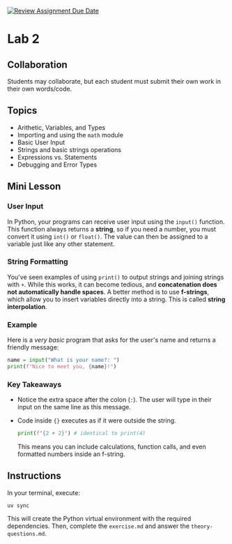 [![Review Assignment Due Date](https://classroom.github.com/assets/deadline-readme-button-22041afd0340ce965d47ae6ef1cefeee28c7c493a6346c4f15d667ab976d596c.svg)](https://classroom.github.com/a/gJF2d8vH)
# Lab 2

## Collaboration

Students may collaborate, but each student must submit their own work in their own words/code.

## Topics

- Arithetic, Variables, and Types
- Importing and using the `math` module
- Basic User Input
- Strings and basic strings operations
- Expressions vs. Statements
- Debugging and Error Types

## Mini Lesson

### User Input

In Python, your programs can receive user input using the `input()` function. This function always returns a **string**, so if you need a number, you must convert it using `int()` or `float()`. The value can then be assigned to a variable just like any other statement.

### String Formatting

You've seen examples of using `print()` to output strings and joining strings with `+`. While this works, it can become tedious, and **concatenation does not automatically handle spaces**. A better method is to use **f-strings**, which allow you to insert variables directly into a string. This is called **string interpolation**.

### Example

Here is a *very basic* program that asks for the user's name and returns a friendly message:

```python
name = input("What is your name?: ")
print(f"Nice to meet you, {name}!")
```

### Key Takeaways

- Notice the extra space after the colon (`:`). The user will type in their input on the same line as this message.
- Code inside `{}` executes as if it were outside the string.
  
  ```python
  print(f"{2 + 2}") # identical to print(4)
  ```
  
  This means you can include calculations, function calls, and even formatted numbers inside an f-string.

## Instructions

In your terminal, execute:

```shell
uv sync
```

This will create the Python virtual environment with the required dependencies. Then, complete the `exercise.md` and answer the `theory-questions.md`.
